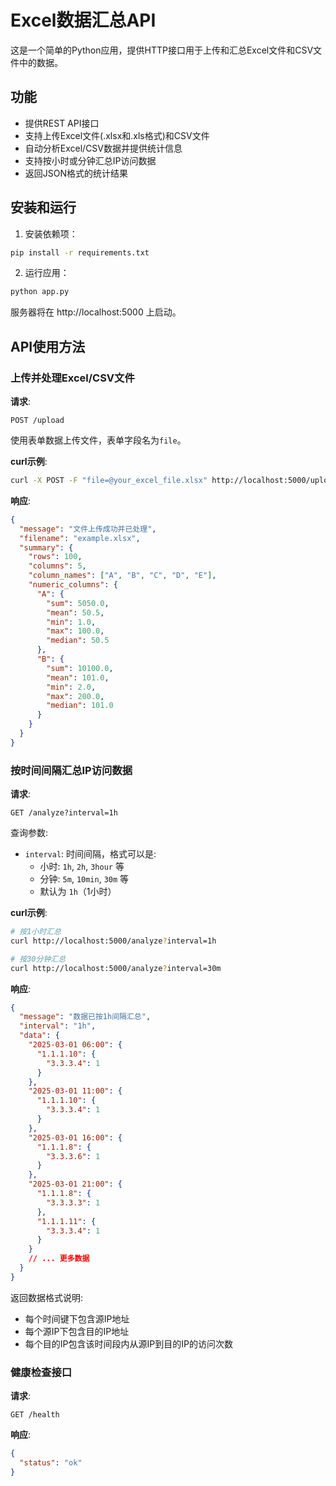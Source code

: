 # Excel数据汇总API

这是一个简单的Python应用，提供HTTP接口用于上传和汇总Excel文件和CSV文件中的数据。

## 功能

- 提供REST API接口
- 支持上传Excel文件(.xlsx和.xls格式)和CSV文件
- 自动分析Excel/CSV数据并提供统计信息
- 支持按小时或分钟汇总IP访问数据
- 返回JSON格式的统计结果

## 安装和运行

1. 安装依赖项：

```bash
pip install -r requirements.txt
```

2. 运行应用：

```bash
python app.py
```

服务器将在 http://localhost:5000 上启动。

## API使用方法

### 上传并处理Excel/CSV文件

**请求**:
```
POST /upload
```

使用表单数据上传文件，表单字段名为`file`。

**curl示例**:
```bash
curl -X POST -F "file=@your_excel_file.xlsx" http://localhost:5000/upload
```

**响应**:
```json
{
  "message": "文件上传成功并已处理",
  "filename": "example.xlsx",
  "summary": {
    "rows": 100,
    "columns": 5,
    "column_names": ["A", "B", "C", "D", "E"],
    "numeric_columns": {
      "A": {
        "sum": 5050.0,
        "mean": 50.5,
        "min": 1.0,
        "max": 100.0,
        "median": 50.5
      },
      "B": {
        "sum": 10100.0,
        "mean": 101.0,
        "min": 2.0,
        "max": 200.0,
        "median": 101.0
      }
    }
  }
}
```

### 按时间间隔汇总IP访问数据

**请求**:
```
GET /analyze?interval=1h
```

查询参数:
- `interval`: 时间间隔，格式可以是:
  - 小时: `1h`, `2h`, `3hour` 等
  - 分钟: `5m`, `10min`, `30m` 等
  - 默认为 `1h`（1小时）

**curl示例**:
```bash
# 按1小时汇总
curl http://localhost:5000/analyze?interval=1h

# 按30分钟汇总
curl http://localhost:5000/analyze?interval=30m
```

**响应**:
```json
{
  "message": "数据已按1h间隔汇总",
  "interval": "1h",
  "data": {
    "2025-03-01 06:00": {
      "1.1.1.10": {
        "3.3.3.4": 1
      }
    },
    "2025-03-01 11:00": {
      "1.1.1.10": {
        "3.3.3.4": 1
      }
    },
    "2025-03-01 16:00": {
      "1.1.1.8": {
        "3.3.3.6": 1
      }
    },
    "2025-03-01 21:00": {
      "1.1.1.8": {
        "3.3.3.3": 1
      },
      "1.1.1.11": {
        "3.3.3.4": 1
      }
    }
    // ... 更多数据
  }
}
```

返回数据格式说明:
- 每个时间键下包含源IP地址
- 每个源IP下包含目的IP地址
- 每个目的IP包含该时间段内从源IP到目的IP的访问次数

### 健康检查接口

**请求**:
```
GET /health
```

**响应**:
```json
{
  "status": "ok"
}
``` 